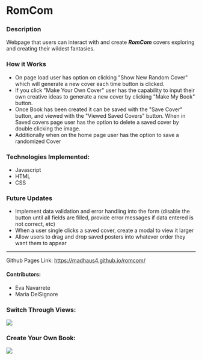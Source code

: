 # RomCom


### Description  

Webpage that users can interact with and create ***RomCom*** covers exploring and creating their wildest fantasies.


### How it Works
- On page load user has option on clicking "Show New Random Cover"  which will generate a new cover each time button is clicked.
- If you click "Make Your Own Cover" user has the capability to input their own creative ideas to generate a new cover by clicking "Make My Book" button.
- Once Book has been created it can be saved with the "Save Cover" button, and viewed with the "Viewed Saved Covers" button. When in Saved covers page user has the option to delete a saved cover by double clicking the image.
- Additionally when on the home page user has the option to save a randomized Cover

### Technologies Implemented:
- Javascript
- HTML
- CSS

### Future Updates
- Implement data validation and error handling into the form (disable the button until all fields are filled, provide error messages if data entered is not correct, etc)
- When a user single clicks a saved cover, create a modal to view it larger
- Allow users to drag and drop saved posters into whatever order they want them to appear

******************************************************************
Github Pages Link: https://madhaus4.github.io/romcom/

#### Contributors:

- Eva Navarrete
- Maria DelSignore

### Switch Through Views:
![](https://media.giphy.com/media/NwOPay6INDfRQm8dIB/giphy.gif)

### Create Your Own Book:
![](https://media.giphy.com/media/fTL6pBySwzZTbB04Jy/giphy.gif)
